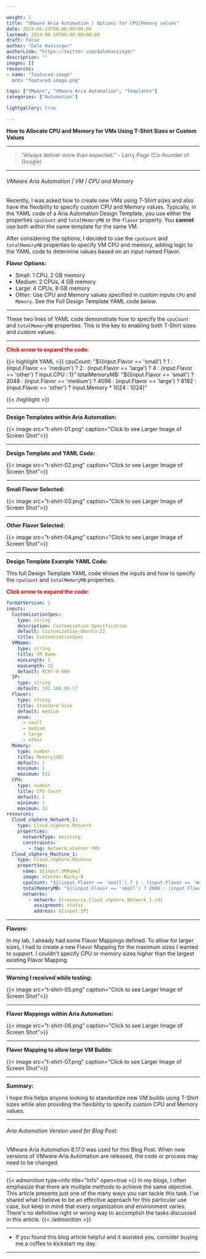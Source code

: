 ```yaml
---

weight: 1
title: "VMware Aria Automation | Options for CPU|Memory values"
date: 2024-06-19T00:00:00+00:00
lastmod: 2024-06-19T00:00:00+00:00
draft: false
author: "Dale Hassinger"
authorLink: "https://twitter.com/dalehassinger"
description: ""
images: []
resources:
- name: "featured-image"
  src: "featured-image.png"

tags: ["VMware", "VMware Aria Automation", "Templates"]
categories: ["Automation"]

lightgallery: true

---
```


**How to Allocate CPU and Memory for VMs Using T-Shirt Sizes or Custom Values**

<!--more-->

---

>"Always deliver more than expected.” - Larry Page (Co-founder of Google)

---

###### VMware Aria Automation | VM | CPU and Memory  

Recently, I was asked how to create new VMs using T-Shirt sizes and also have the flexibility to specify custom CPU and Memory values. Typically, in the YAML code of a Aria Automation Design Template, you use either the properties `cpuCount` and `totalMemoryMB` or the `flavor` property. You **cannot** use both within the same template for the same VM.

After considering the options, I decided to use the `cpuCount` and `totalMemoryMB` properties to specify VM CPU and memory, adding logic to the YAML code to determine values based on an input named Flavor.

**Flavor Options:**
* Small: 1 CPU, 2 GB memory
* Medium: 2 CPUs, 4 GB memory
* Large: 4 CPUs, 8 GB memory
* Other: Use CPU and Memory values specified in custom inputs `CPU` and `Memory`. See the Full Design Template YAML code below.

---

These two lines of YAML code demonstrate how to specify the `cpuCount` and `totalMemoryMB` properties. This is the key to enabling both T-Shirt sizes and custom values:

---

<span style="color: red; font-weight: bold;">Click arrow to expand the code:</span>  

{{< highlight YAML >}}
cpuCount: "${(input.Flavor == 'small') ? 1 : (input.Flavor == 'medium') ? 2 : (input.Flavor == 'large') ? 4 : (input.Flavor == 'other') ? input.CPU : 1}"
totalMemoryMB: "${(input.Flavor == 'small') ? 2048 : (input.Flavor == 'medium') ? 4096 : (input.Flavor == 'large') ? 8192 : (input.Flavor == 'other') ? input.Memory * 1024 : 1024}"

{{< /highlight >}}  

---

**Design Templates within Aria Automation:**

{{< image src="t-shirt-01.png" caption="Click to see Larger Image of Screen Shot">}}  

---

**Design Template and YAML Code:**


{{< image src="t-shirt-02.png" caption="Click to see Larger Image of Screen Shot">}}  

---

**Small Flavor Selected:**


{{< image src="t-shirt-03.png" caption="Click to see Larger Image of Screen Shot">}}  

---

**Other Flavor Selected:**


{{< image src="t-shirt-04.png" caption="Click to see Larger Image of Screen Shot">}}  

---

**Design Template Example YAML Code:**  


This full Design Template YAML code shows the inputs and how to specify the `cpuCount` and `totalMemoryMB` properties.  

<span style="color: red; font-weight: bold;">Click arrow to expand the code:</span>  

```YAML
formatVersion: 1
inputs:
  CustomizationSpec:
    type: string
    description: Customization Specification
    default: Customization-Ubuntu-22
    title: CustomizationSpec
  VMName:
    type: string
    title: VM Name
    minLength: 1
    maxLength: 15
    default: RCKY-9-000
  IP:
    type: string
    default: 192.168.69.17
  Flavor:
    type: string
    title: Standard Size
    default: medium
    enum:
      - small
      - medium
      - large
      - other
  Memory:
    type: number
    title: Memory(GB)
    default: 1
    minimum: 1
    maximum: 512
  CPU:
    type: number
    title: CPU Count
    default: 1
    minimum: 1
    maximum: 32
resources:
  Cloud_vSphere_Network_1:
    type: Cloud.vSphere.Network
    properties:
      networkType: existing
      constraints:
        - tag: Network:vCenter-VMs
  Cloud_vSphere_Machine_1:
    type: Cloud.vSphere.Machine
    properties:
      name: ${input.VMName}
      image: vCenter-Rocky-9
      cpuCount: "${(input.Flavor == 'small') ? 1 : (input.Flavor == 'medium') ? 2 : (input.Flavor == 'large') ? 4 : (input.Flavor == 'other') ? input.CPU : 1}"
      totalMemoryMB: "${(input.Flavor == 'small') ? 2048 : (input.Flavor == 'medium') ? 4096 : (input.Flavor == 'large') ? 8192 : (input.Flavor == 'other') ? input.Memory * 1024 : 1024}"
      networks:
        - network: ${resource.Cloud_vSphere_Network_1.id}
          assignment: static
          address: ${input.IP}
```

---

**Flavors:**

In my lab, I already had some Flavor Mappings defined. To allow for larger sizes, I had to create a new Flavor Mapping for the maximum sizes I wanted to support. I couldn't specify CPU or memory sizes higher than the largest existing Flavor Mapping.  

---

**Warning I received while testing:**

{{< image src="t-shirt-05.png" caption="Click to see Larger Image of Screen Shot">}}  

---

**Flavor Mappings within Aria Automation:**

{{< image src="t-shirt-06.png" caption="Click to see Larger Image of Screen Shot">}}  

---

**Flavor Mapping to allow large VM Builds:**

{{< image src="t-shirt-07.png" caption="Click to see Larger Image of Screen Shot">}}  

---

**Summary:**

I hope this helps anyone looking to standardize new VM builds using T-Shirt sizes while also providing the flexibility to specify custom CPU and Memory values.  

---

###### Aria Automation Version used for Blog Post:
VMware Aria Automation 8.17.0 was used for this Blog Post. When new versions of VMware Aria Automation are released, the code or process may need to be changed.  

---

{{< admonition type=info title="Info" open=true >}}
In my blogs, I often emphasize that there are multiple methods to achieve the same objective. This article presents just one of the many ways you can tackle this task. I've shared what I believe to be an effective approach for this particular use case, but keep in mind that every organization and environment varies. There's no definitive right or wrong way to accomplish the tasks discussed in this article.
{{< /admonition >}}

---

* If you found this blog article helpful and it assisted you, consider buying me a coffee to kickstart my day.  

<center>
<script type="text/javascript" src="https://cdnjs.buymeacoffee.com/1.0.0/button.prod.min.js" data-name="bmc-button" data-slug="dalehassinger" data-color="#FFDD00" data-emoji=""  data-font="Cookie" data-text="Buy me a coffee" data-outline-color="#000000" data-font-color="#000000" data-coffee-color="#ffffff" ></script>
</center>

---
